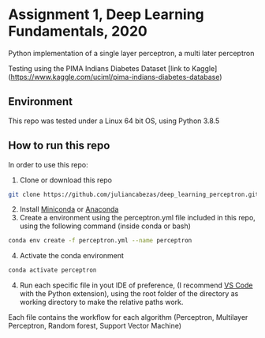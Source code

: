 # Assignment 1, Deep Learning Fundamentals, 2020

Python implementation of a single layer perceptron, a multi later perceptron

Testing using the PIMA Indians Diabetes Dataset [link to Kaggle] (https://www.kaggle.com/uciml/pima-indians-diabetes-database)

## Environment

This repo was tested under a Linux 64 bit OS, using Python 3.8.5 

## How to run this repo

In order to use this repo:

1. Clone or download this repo

```bash
git clone https://github.com/juliancabezas/deep_learning_perceptron.git
```

2. Install [Miniconda](https://docs.conda.io/en/latest/miniconda.html) or [Anaconda](https://www.anaconda.com/products/individual)
3. Create a environment using the perceptron.yml file included in this repo, using the following command (inside conda or bash)

```bash
conda env create -f perceptron.yml --name perceptron
```

4. Activate the conda environment

```bash
conda activate perceptron
```


4. Run each specific file in yout IDE of preference, (I recommend [VS Code](https://code.visualstudio.com/) with the Python extension), using the root folder of the directory as working directory to make the relative paths work.

Each file contains the workflow for each algorithm (Perceptron, Multilayer Perceptron, Random forest, Support Vector Machine)
